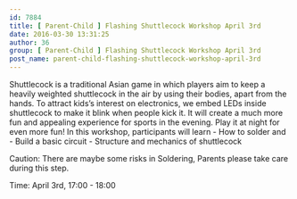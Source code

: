 ```yaml
---
id: 7884
title: [ Parent-Child ] Flashing Shuttlecock Workshop April 3rd
date: 2016-03-30 13:31:25
author: 36
group: [ Parent-Child ] Flashing Shuttlecock Workshop April 3rd
post_name: parent-child-flashing-shuttlecock-workshop-april-3rd
---
```


Shuttlecock is a traditional Asian game in which players aim to keep a heavily weighted shuttlecock in the air by using their bodies, apart from the hands. To attract kids’s interest on electronics, we embed LEDs inside shuttlecock to make it blink when people kick it. It will create a much more fun and appealing experience for sports in the evening. Play it at night for even more fun! In this workshop, participants will learn - How to solder and - Build a basic circuit - Structure and mechanics of shuttlecock 

Caution: There are maybe some risks in Soldering, Parents please take care during this step.

Time: April 3rd, 17:00 - 18:00